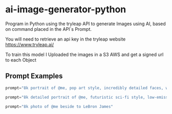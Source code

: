 # ai-image-generator-python


Program in Python using the tryleap API to generate Images using AI, based on command placed in the API´s Prompt.

You will need to retrieve an api key in the tryleap website https://www.tryleap.ai/

To train this model I Uploaded the images in a S3 AWS and get a signed url to each Object

## Prompt Examples

```python
prompt="8k portrait of @me, pop art style, incredibly detailed faces, wearing a colorful men's suit, 🎨🖌️, idol, ios"
```

```python
prompt="8k detailed portrait of @me, futuristic sci-fi style, low-emission-neon, bladerunner movie scene style"
```

```python
prompt="8k photo of @me beside to LeBron James"
```

